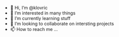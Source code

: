 - 👋 Hi, I’m @klovric
- 👀 I’m interested in many things
- 🌱 I’m currently learning stuff
- 💞️ I’m looking to collaborate on intersting projects
- 📫 How to reach me ...
